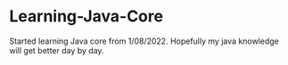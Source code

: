 # Learning-Java-Core
 Started learning Java core from 1/08/2022. Hopefully my java knowledge will get better day by day.
